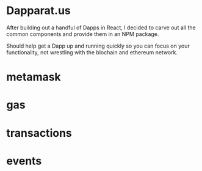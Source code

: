 # Dapparat.us

After building out a handful of Dapps in React, I decided to carve out all the common components and provide them in an NPM package. 

Should help get a Dapp up and running quickly so you can focus on your functionality, not wrestling with the blochain and ethereum network. 

# metamask

# gas
 
# transactions

# events
